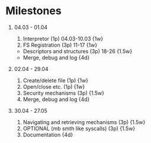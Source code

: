 # Milestones
1. 04.03 - 01.04
   1. Interpretor (1p) 04.03-10.03 {1w}
   2. FS Registration (3p) 11-17 {1w}
   - Descriptors and structures (3p) 18-26 {1.5w}
   - Merge, debug and log {4d}

2. 02.04 - 29.04
   1. Create/delete file (1p) {1w}
   2. Open/close etc. (1p) {1w}
   3. Security mechanisms (3p) {1.5w}
   4. Merge, debug and log {4d}

3. 30.04 - 27.05
   1. Navigating and retrieving mechanisms (3p) {1.5w}
   2. OPTIONAL (mb smth like syscalls) (3p) {1.5w}
   3. Documentation {4d}
   